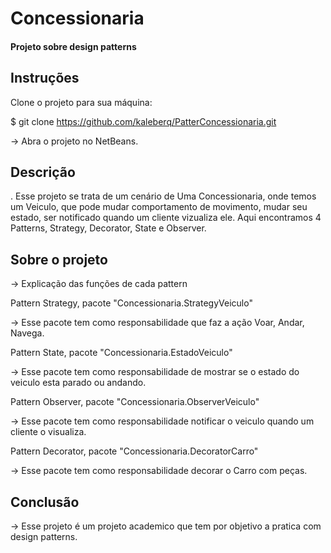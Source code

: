 # Concessionaria

#### Projeto sobre design patterns

## Instruções

Clone o projeto para sua máquina:

$ git clone https://github.com/kaleberq/PatterConcessionaria.git

-> Abra o projeto no NetBeans.

## Descrição

. Esse projeto se trata de um cenário de Uma Concessionaria, onde temos um Veiculo, que pode mudar comportamento de movimento, mudar seu estado, ser notificado quando um cliente vizualiza ele. Aqui encontramos 4 Patterns, Strategy, Decorator, State e Observer.

## Sobre o projeto

-> Explicação das funções de cada pattern

Pattern Strategy, pacote "Concessionaria.StrategyVeiculo"

-> Esse pacote tem como responsabilidade que faz a ação Voar, Andar, Navega.

Pattern State, pacote "Concessionaria.EstadoVeiculo"

-> Esse pacote tem como responsabilidade de mostrar se o estado do veiculo esta parado ou andando.

Pattern Observer, pacote "Concessionaria.ObserverVeiculo"

-> Esse pacote tem como responsabilidade notificar o veiculo quando um cliente o visualiza.

Pattern Decorator, pacote "Concessionaria.DecoratorCarro"

-> Esse pacote tem como responsabilidade decorar o Carro com peças.

## Conclusão

-> Esse projeto é um projeto academico que tem por objetivo a pratica com design patterns.
